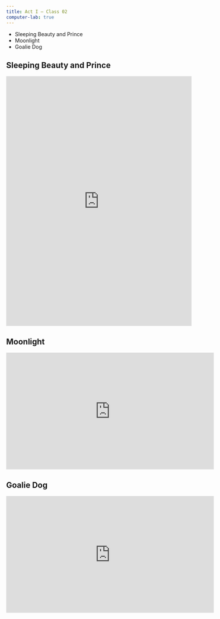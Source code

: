 ```yaml
---
title: Act I — Class 02
computer-lab: true
---
```


- Sleeping Beauty and Prince
- Moonlight
- Goalie Dog

## Sleeping Beauty and Prince

<iframe src="https://www.facebook.com/plugins/post.php?href=https%3A%2F%2Fwww.facebook.com%2Fpermalink.php%3Fstory_fbid%3D1918698441696465%26id%3D1913407308892245&width=500" width="500" height="674" style="border:none;overflow:hidden" scrolling="no" frameborder="0" allowTransparency="true"></iframe>

## Moonlight

<iframe src="https://www.facebook.com/plugins/video.php?href=https%3A%2F%2Fwww.facebook.com%2Fifilm.tw%2Fvideos%2F10155000899652486%2F&show_text=0&width=560" width="560" height="315" style="border:none;overflow:hidden" scrolling="no" frameborder="0" allowTransparency="true" allowFullScreen="true"></iframe>

## Goalie Dog

<iframe src="https://www.facebook.com/plugins/video.php?href=https%3A%2F%2Fwww.facebook.com%2F594346537442616%2Fvideos%2F625358634341406%2F&show_text=0&width=560" width="560" height="315" style="border:none;overflow:hidden" scrolling="no" frameborder="0" allowTransparency="true" allowFullScreen="true"></iframe>
